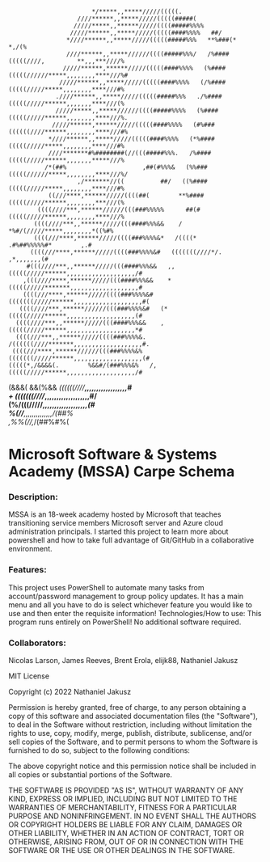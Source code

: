                                                                                               
                           */*****,,*****/////(((((.                                                
                       ////******,,*****/////(((((#####(                                            
                      /////*****,,******/////((((#####%%%%                                          
                     /////******,,*****/////(((((####%%%%   ##/                                     
                    *////******,,*****/////(((((#####%%%   **%###(*                          *,/(%  
                    ////******,,*****//////((((#####%%%/   /%####(((((////,         **,,,***////%   
                   /////******,******/////(((((####%%%%   (%####(((((//////*****,,,,,,,,****///%#   
                  /////******,,*****/////(((((####%%%%   (/%####(((((/////*****,,,,,,,,****///#%    
                 .////******,,*****/////(((((#####%%%   ./%####(((((/////******,,,,,,,****///(%     
                 /////*****,,*****//////((((#####%%%%   (%####(((((/////******,,,,,,,,****///%.     
                /////******,******/////(((((####%%%%   (#%###((((((////******,,,,,,,,****///#%      
               *////******,,*****/////(((((####%%%%   (*%####(((((/////*****,,,,,,,,****///#%       
               ////*******#%########(//(((#####%%%.   /%####(((((/////******,,,,,,,*****///%        
              /*(##%                     ,##(#%%%&   (%%###(((((//////*****,,,,,,,,****///%/        
                       ,/*******//((          ##/   ((%####(((((/////*****,,,,,,,,****///#%         
               ((///****,******/////((((##(        **%####(((((/////******,,,,,,,,***///(%          
            ((((////***,******//////(((###%%%%%      ##(#(((((/////******,,,,,,,,****///%           
           ((((////***,,******/////(((####%%%&&    /     *%#/(/////*****,,,,,,,,*((%#%              
           ((((///****,******/////((((###%%%%&*   /((((*         .#%##%%%%%#*        ,.#            
          ((((///****,******/////((((###%%%%&#   (((((((////*/.              ,*,,,,,,,(#            
         #(((////***,,******/////(((####%%%&&   ,,(((((/////******,,,,,,,,,,,,,,,,,,,/#             
        ,(((////****,******/////(((####%%%&&    *(((((/////*******,,,,,,,,,,,,,,,,,,,#              
        ((((///****,******/////((((###%%%%&#   (((((((/////******,,,,,,,,,,,,,,,,,,,#(              
       ((((////***,******//////(((###%%%%&#   (*(((((/////******,,,,,,,,,,,,,,,,,,,(#               
      ((((////***,,******/////(((####%%%&&    ,(((((/////******,,,,,,,,,,,,,,,,,,,*#                
      ((((///***,,******/////((((###%%%%&.   /((((((////*******,,,,,,,,,,,,,,,,,,,#.                
     ((((///****,******//////(((###%%%%&%   (((((((/////******,,,,,,,,,,,,,,,,,,,(#                 
    (((((*,/&&&&(.        %&&#/(###%%%&%   /,(((((/////******,,,,,,,,,,,,,,,,,,,/#                  
   (&&&(                         &&(%&&    *((((((////*******,,,,,,,,,,,,,,,,,,*#                   
                                     +    (((((((////*******,,,,,,,,,,,,,,,,,,,#/                   
                                          (%/(((/////******,,,,,,,,,,,,,,,,,,,(#                    
                                               %(*//******,,,,,,,,,,,,,,*/(##%                      
                                                     ,%%(//*,*/(##%#%(                              
                                                                              
 # Microsoft Software & Systems Academy (MSSA) Carpe Schema

### Description: 

MSSA is an 18-week academy hosted by Microsoft that teaches transitioning service members Microsoft server and Azure cloud administration principals. I started this project to learn more about powershell and how to take full advantage of Git/GitHub in a collaborative environment.

### Features: 

This project uses PowerShell to automate many tasks from account/password management to group policy updates. It has a main menu and all you have to do is select whichever feature you would like to use and then enter the requisite information!
Technologies/How to use: This program runs entirely on PowerShell! No additional software required.



### Collaborators: 

Nicolas Larson, James Reeves, Brent Erola, elijk88, Nathaniel Jakusz


MIT License

Copyright (c) 2022 Nathaniel Jakusz

Permission is hereby granted, free of charge, to any person obtaining a copy
of this software and associated documentation files (the "Software"), to deal
in the Software without restriction, including without limitation the rights
to use, copy, modify, merge, publish, distribute, sublicense, and/or sell
copies of the Software, and to permit persons to whom the Software is
furnished to do so, subject to the following conditions:

The above copyright notice and this permission notice shall be included in all
copies or substantial portions of the Software.

THE SOFTWARE IS PROVIDED "AS IS", WITHOUT WARRANTY OF ANY KIND, EXPRESS OR
IMPLIED, INCLUDING BUT NOT LIMITED TO THE WARRANTIES OF MERCHANTABILITY,
FITNESS FOR A PARTICULAR PURPOSE AND NONINFRINGEMENT. IN NO EVENT SHALL THE
AUTHORS OR COPYRIGHT HOLDERS BE LIABLE FOR ANY CLAIM, DAMAGES OR OTHER
LIABILITY, WHETHER IN AN ACTION OF CONTRACT, TORT OR OTHERWISE, ARISING FROM,
OUT OF OR IN CONNECTION WITH THE SOFTWARE OR THE USE OR OTHER DEALINGS IN THE
SOFTWARE.


